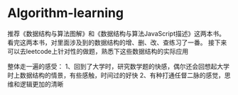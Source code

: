 # Algorithm-learning
推荐《数据结构与算法图解》和《数据结构与算法JavaScript描述》这两本书。
看完这两本书，对里面涉及到的数据结构的增、删、改、查练习了一番。
接下来可以去leetcode上针对性的做题，熟悉下这些数据结构的实际应用

整体走一遍的感受：
  1、回到了大学时，研究数学题的快感，偶尔还会回想起大学时上数据结构的情景，有些感触，时间过的好快
  2、有种打通任督二脉的感觉，思维和逻辑更加的清晰
